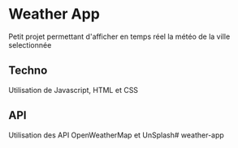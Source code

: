 # Weather App

Petit projet permettant d'afficher en temps réel la météo de la ville selectionnée

## Techno

Utilisation de Javascript, HTML et CSS

## API

Utilisation des API OpenWeatherMap et UnSplash#   w e a t h e r - a p p  
 
